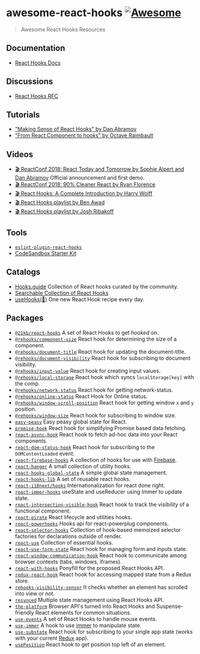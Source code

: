 # awesome-react-hooks [![Awesome](https://awesome.re/badge.svg)](https://awesome.re)

> Awesome React Hooks Resources

## Documentation

- [React Hooks Docs](https://reactjs.org/docs/hooks-intro.html)

## Discussions

- [React Hooks RFC](https://github.com/reactjs/rfcs/pull/68)

## Tutorials

- ["Making Sense of React Hooks" by Dan Abramov](https://medium.com/@dan_abramov/making-sense-of-react-hooks-fdbde8803889)
- ["From React.Component to hooks" by Octave Raimbault](https://medium.com/@dispix/from-react-component-to-hooks-b50241334365)

## Videos

- [🎬 ReactConf 2018: React Today and Tomorrow by Sophie Alpert and Dan Abramov](https://youtu.be/V-QO-KO90iQ) Official announcement and first demo.
- [🎬 ReactConf 2018: 90% Cleaner React by Ryan Florence](https://youtu.be/wXLf18DsV-I)
- [🎬 React Hooks: A Complete Introduction by Harry Wolff](https://youtu.be/jd8R0a2Ur8Q)
- [🎬 React Hooks playlist by Ben Awad](https://www.youtube.com/playlist?list=PLN3n1USn4xllL1OrVr-A4oq7SG-cS9MOQ)
- [🎬 React Hooks playlist by Josh Ribakoff](https://www.youtube.com/playlist?list=PLj2oFNVaxfJ-AcPo191jz09g-v9CLRfCg)

## Tools

- [`eslint-plugin-react-hooks`](https://www.npmjs.com/package/eslint-plugin-react-hooks)
- [CodeSandbox Starter Kit](https://codesandbox.io/s/7y6o4282lq)

## Catalogs

- [Hooks.guide](https://www.hooks.guide/) Collection of React hooks curated by the community.
- [Searchable Collection of React Hooks](https://nikgraf.github.io/react-hooks/)
- [useHooks(🐠)](https://usehooks.com/) One new React Hook recipe every day.

## Packages

- [`@21kb/react-hooks`](https://github.com/21kb/react-hooks) A set of React Hooks to get _hooked_ on.
- [`@rehooks/component-size`](https://github.com/rehooks/component-size) React hook for determining the size of a component.
- [`@rehooks/document-title`](https://github.com/rehooks/document-title) React hook for updating the document-title.
- [`@rehooks/document-visibility`](https://github.com/rehooks/document-visibility) React hook for subscribing to document visibility.
- [`@rehooks/input-value`](https://github.com/rehooks/input-value) React hook for creating input values.
- [`@rehooks/local-storage`](https://github.com/rehooks/local-storage) React hook which syncs `localStorage[key]` with the comp.
- [`@rehooks/network-status`](https://github.com/rehooks/network-status) React hook for getting network-status.
- [`@rehooks/online-status`](https://github.com/rehooks/online-status) React Hook for Online status.
- [`@rehooks/window-scroll-position`](https://github.com/rehooks/window-scroll-position) React hook for getting window `x` and `y` position.
- [`@rehooks/window-size`](https://github.com/rehooks/window-size) React hook for subscribing to window size.
- [`easy-peasy`](https://github.com/ctrlplusb/easy-peasy) Easy peasy global state for React.
- [`promise-hook`](https://github.com/aiven715/promise-hook) React hook for simplifying Promise based data fetching.
- [`react-async-hook`](https://github.com/slorber/react-async-hook) React hook to fetch ad-hoc data into your React components.
- [`react-dom-status-hook`](https://github.com/yeskunall/react-dom-status-hook) React hook for subscribing to the `DOMContentLoaded` event.
- [`react-firebase-hooks`](https://github.com/csfrequency/react-firebase-hooks) A collection of hooks for use with [Firebase](https://firebase.google.com).
- [`react-hanger`](https://github.com/kitze/react-hanger) A small collection of utility hooks.
- [`react-hooks-global-state`](https://github.com/dai-shi/react-hooks-global-state) A simple global state management.
- [`react-hooks-lib`](https://github.com/beizhedenglong/react-hooks-lib) A set of reusable react hooks.
- [`react-i18next/hooks`](https://react.i18next.com/experimental/using-with-hooks) Internationalization for react done right.
- [`react-immer-hooks`](https://github.com/sin/react-immer-hooks) useState and useReducer using Immer to update state.
- [`react-intersection-visible-hook`](https://github.com/AvraamMavridis/react-intersection-visible-hook) React hook to track the visibility of a functional component.
- [`react-pirate`](https://github.com/dispix/react-pirate) React lifecycle and utilities hooks.
- [`react-powerhooks`](https://github.com/kalcifer/react-powerhooks) Hooks api for react-powerplug components.
- [`react-selector-hooks`](https://github.com/Andarist/react-selector-hooks) Collection of hook-based memoized selector factories for declarations outside of render.
- [`react-use`](https://github.com/streamich/react-use) Collection of essential hooks.
- [`react-use-form-state`](https://github.com/wsmd/react-use-form-state) React hook for managing form and inputs state.
- [`react-window-communication-hook`](https://github.com/AvraamMavridis/react-window-communication-hook) React hook to communicate among browser contexts (tabs, windows, iframes).
- [`react-with-hooks`](https://github.com/yesmeck/react-with-hooks) Ponyfill for the proposed React Hooks API.
- [`redux-react-hook`](https://github.com/ianobermiller/redux-react-hook) React hook for accessing mapped state from a Redux store.
- [`rehooks-visibility-sensor`](https://github.com/imbhargav5/rehooks-visibility-sensor) It checks whether an element has scrolled into view or not.
- [`resynced`](https://github.com/pedronasser/resynced) Multiple state management using React Hooks API.
- [`the-platform`](https://github.com/palmerhq/the-platform) Browser API's turned into React Hooks and Suspense-friendly React elements for common situations.
- [`use-events`](https://github.com/sandiiarov/use-events) A set of React Hooks to handle mouse events.
- [`use-immer`](https://github.com/mweststrate/use-immer) A hook to use [immer](https://github.com/mweststrate/immer) to manipulate state.
- [`use-substate`](https://github.com/philipp-spiess/use-substate) React hook for subscribing to your single app state (works with your current [Redux](https://redux.js.org/) app).
- [`usePosition`](https://github.com/tranbathanhtung/usePosition) React hook to get position top left of an element.
